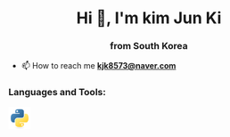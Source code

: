 <h1 align="center">Hi 👋, I'm kim Jun Ki</h1>
<h3 align="center"> from South Korea</h3>

- 📫 How to reach me **kjk8573@naver.com**

<p align="left">
</p>

<h3 align="left">Languages and Tools:</h3>
<p align="left"> <a href="https://www.python.org" target="_blank" rel="noreferrer"> <img src="https://raw.githubusercontent.com/devicons/devicon/master/icons/python/python-original.svg" alt="python" width="40" height="40"/> </a> </p>
